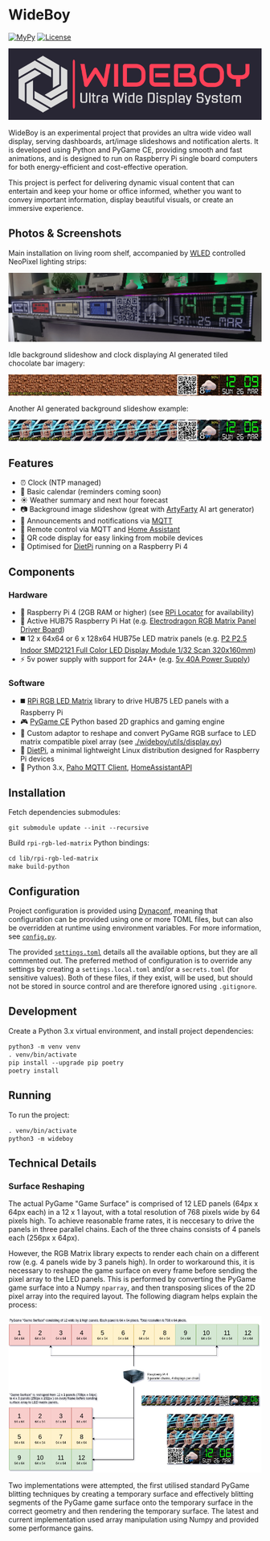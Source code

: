 # WideBoy

[![MyPy](https://github.com/jinglemansweep/wideboy/actions/workflows/mypy.yml/badge.svg)](https://github.com/jinglemansweep/wideboy/actions/workflows/mypy.yml) [![License](https://img.shields.io/badge/License-Apache_2.0-blue.svg)](https://opensource.org/licenses/Apache-2.0)

![WideBoy: Ultra Wide Display System](./docs/images/logo-header.png)

WideBoy is an experimental project that provides an ultra wide video wall display, serving dashboards, art/image slideshows and notification alerts. It is developed using Python and PyGame CE, providing smooth and fast animations, and is designed to run on Raspberry Pi single board computers for both energy-efficient and cost-effective operation.

This project is perfect for delivering dynamic visual content that can entertain and keep your home or office informed, whether you want to convey important information, display beautiful visuals, or create an immersive experience.

## Photos & Screenshots

Main installation on living room shelf, accompanied by [WLED](https://kno.wled.ge/) controlled NeoPixel lighting strips:

![Wideangle Photo of WideBoy Display](./docs/images/photo-wide-01.png)

Idle background slideshow and clock displaying AI generated tiled chocolate bar imagery:

![Background Slideshow: Chocolate](./docs/images/screenshot-background-chocolate.jpg)

Another AI generated background slideshow example:

![Background Slideshow: Alan Sugar](./docs/images/screenshot-background-alan-sugar.jpg)

## Features

- :alarm_clock: Clock (NTP managed)
- :calendar: Basic calendar (reminders coming soon)
- :sunny: Weather summary and next hour forecast
- :camera: Background image slideshow (great with [ArtyFarty](https://github.com/jinglemansweep/artyfarty) AI art generator)
- :incoming_envelope: Announcements and notifications via [MQTT](https://en.wikipedia.org/wiki/MQTT)
- :satellite: Remote control via MQTT and [Home Assistant](https://www.home-assistant.io/)
- :white_square_button: QR code display for easy linking from mobile devices
- :strawberry: Optimised for [DietPi](https://dietpi.com/) running on a Raspberry Pi 4

## Components

### Hardware

- :strawberry: Raspberry Pi 4 (2GB RAM or higher) (see [RPi Locator](https://rpilocator.com/) for availability)
- :tophat: Active HUB75 Raspberry Pi Hat (e.g. [Electrodragon RGB Matrix Panel Driver Board](https://www.electrodragon.com/product/rgb-matrix-panel-drive-board-raspberry-pi/))
- :black_medium_square: 12 x 64x64 or 6 x 128x64 HUB75e LED matrix panels (e.g. [P2 P2.5 Indoor SMD2121 Full Color LED Display Module 1/32 Scan 320x160mm](https://www.aliexpress.com/item/32845686589.html))
- :zap: 5v power supply with support for 24A+ (e.g. [5v 40A Power Supply](https://www.amazon.co.uk/inShareplus-Universal-Regulated-Switching-Transformer/dp/B08QRCSTG4))

### Software

- :black_medium_square: [RPi RGB LED Matrix](https://github.com/hzeller/rpi-rgb-led-matrix) library to drive HUB75 LED panels with a Raspberry Pi
- :video_game: [PyGame CE](https://www.pyga.me/) Python based 2D graphics and gaming engine
- :electric_plug: Custom adaptor to reshape and convert PyGame RGB surface to LED matrix compatible pixel array (see [./wideboy/utils/display.py](./wideboy/utils/display.py))
- :penguin: [DietPi](https://dietpi.com/), a minimal lightweight Linux distribution designed for Raspberry Pi devices
- :snake: Python 3.x, [Paho MQTT Client](https://pypi.org/project/paho-mqtt/), [HomeAssistantAPI](https://github.com/GrandMoff100/HomeAssistantAPI)

## Installation

Fetch dependencies submodules:

    git submodule update --init --recursive

Build `rpi-rgb-led-matrix` Python bindings:

    cd lib/rpi-rgb-led-matrix
    make build-python

## Configuration

Project configuration is provided using [Dynaconf](https://www.dynaconf.com/), meaning that configuration can be provided using one or more TOML files, but can also be overridden at runtime using environment variables. For more information, see [`config.py`](./wideboy/config.py).

The provided [`settings.toml`](./settings.toml) details all the available options, but they are all commented out. The preferred method of configuration is to override any settings by creating a `settings.local.toml` and/or a `secrets.toml` (for sensitive values). Both of these files, if they exist, will be used, but should not be stored in source control and are therefore ignored using `.gitignore`.

## Development

Create a Python 3.x virtual environment, and install project dependencies:

    python3 -m venv venv
    . venv/bin/activate
    pip install --upgrade pip poetry
    poetry install

## Running

To run the project:

    . venv/bin/activate
    python3 -m wideboy

## Technical Details

### Surface Reshaping

The actual PyGame "Game Surface" is comprised of 12 LED panels (64px x 64px each) in a 12 x 1 layout, with a total resolution of 768 pixels wide by 64 pixels high. To achieve reasonable frame rates, it is neccesary to drive the panels in three parallel chains. Each of the three chains consists of 4 panels each (256px x 64px).

However, the RGB Matrix library expects to render each chain on a different row (e.g. 4 panels wide by 3 panels high). In order to workaround this, it is necessary to reshape the game surface on every frame before sending the pixel array to the LED panels. This is performed by converting the PyGame game surface into a Numpy `nparray`, and then transposing slices of the 2D pixel array into the required layout. The following diagram helps explain the process:

![Diagram showing remapping of PyGame game surface into required 2D pixel array](./docs/images/technical-surface-reshape.png)

Two implementations were attempted, the first utilised standard PyGame blitting techniques by creating a temporary surface and effectively blitting segments of the PyGame game surface onto the temporary surface in the correct geometry and then rendering the temporary surface. The latest and current implementation used array manipulation using Numpy and provided some performance gains.
